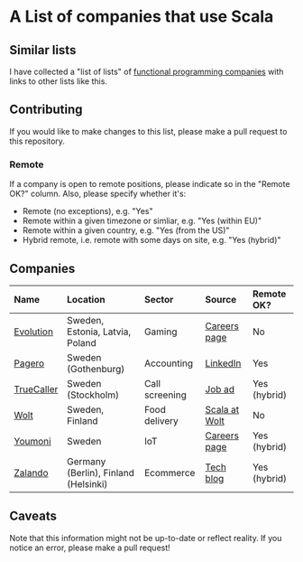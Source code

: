 # A List of companies that use Scala

## Similar lists

I have collected a "list of lists" of [functional programming companies](https://github.com/chreke/fp-companies) with links to other lists like this.

## Contributing

If you would like to make changes to this list, please make a pull request to this repository.

### Remote

If a company is open to remote positions, please indicate so in the "Remote OK?" column. Also, please specify whether it's:

 - Remote (no exceptions), e.g. "Yes"
 - Remote within a given timezone or simliar, e.g. "Yes (within EU)"
 - Remote within a given country, e.g. "Yes (from the US)"
 - Hybrid remote, i.e. remote with some days on site, e.g. "Yes (hybrid)"

## Companies

| Name | Location | Sector | Source | Remote OK? |
| :--- | :------- | :----- | :----- | :--------- |
[Evolution](https://www.evolution.com/) | Sweden, Estonia, Latvia, Poland | Gaming | [Careers page](https://careers.evolution.com/) | No
[Pagero](https://www.pagero.com/) | Sweden (Gothenburg) | Accounting | [LinkedIn](https://www.linkedin.com/jobs/view/3930611205/) | Yes
[TrueCaller](https://www.truecaller.com/) | Sweden (Stockholm) | Call screening | [Job ad](https://www.truecaller.com/careers/jobs/5403301) | Yes (hybrid)
[Wolt](https://wolt.com/) | Sweden, Finland | Food delivery | [Scala at Wolt](https://careers.wolt.com/en/blog/tech/scala-at-wolt-our-scala-organization-part-i) | No
[Youmoni](https://youmoni.com/) | Sweden | IoT | [Careers page](https://youmoni.com/career) | Yes (hybrid)
[Zalando](https://zalando.com/) | Germany (Berlin), Finland (Helsinki) | Ecommerce | [Tech blog](https://engineering.zalando.com/tags/scala.html) | Yes (hybrid)

## Caveats

Note that this information might not be up-to-date or reflect reality. If you notice an error, please make a pull request!
